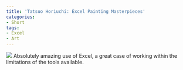 ```yaml
---
title: 'Tatsuo Horiuchi: Excel Painting Masterpieces'
categories:
- Short
tags:
- Excel
- Art
---
```


![](/squarespace_images/static_52001c0be4b09bc7c9f838c9_52224ed3e4b0ba9919a3e0e1_52cf2278e4b041215262f50e_1389306489354_tatsuo-horiuchi-1.jpg_) 
Absolutely amazing use of Excel, a great case of working within the limitations of the tools available.
